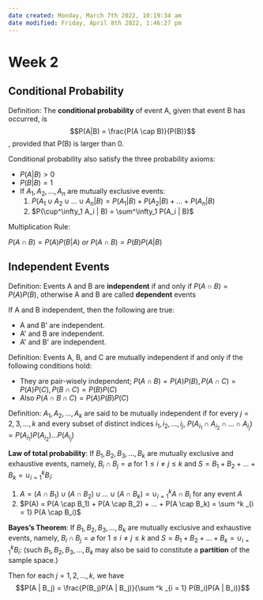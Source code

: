 ```yaml
---
date created: Monday, March 7th 2022, 10:19:34 am
date modified: Friday, April 8th 2022, 1:46:27 pm
---
```


# Week 2

## Conditional Probability

Definition: The **conditional probability** of event A, given that event B has occurred, is $$P(A|B) = \frac{P(A \cap B)}{P(B)}$$, provided that P(B) is larger than 0.

Conditional probability also satisfy the three probability axioms:

- $P(A | B) > 0$
- $P(B | B) = 1$
- If $A_1, A_2, …, A_n$ are mutually exclusive events:
    1. $P(A_1 \cup A_2 \cup … \cup A_n | B) = P(A_1 | B) + P(A_2 | B) + … + P(A_n | B)$
    2. $P(\cup^\infty_1 A_i | B) = \sum^\infty_1 P(A_i | B)$

Multiplication Rule:

$P(A \cap B) = P(A)P(B | A)\ or\ P(A \cap B) = P(B)P(A | B)$

## Independent Events

Definition: Events A and B are **independent** if and only if $P(A \cap B) = P(A)P(B)$, otherwise A and B are called **dependent** events

If A and B independent, then the following are true:

- A and B' are independent.
- A' and B are independent.
- A' and B' are independent.

Definition: Events A, B, and C are mutually independent if and only if the following conditions hold:

- They are pair-wisely independent; $P(A \cap B) = P(A)P(B), P(A \cap C) = P(A)P(C), P(B \cap C) = P(B)P(C)$
- Also $P(A \cap B \cap C) = P(A)P(B)P(C)$

Definition: $A_1, A_2, …, A_k$ are said to be mutually independent if for every $j = 2, 3, …, k$ and every subset of distinct indices $i_1, i_2, …, i_j$, $P(A_{i_1} \cap A_{i_2} \cap … \cap A_{i_j}) = P(A_{i_1})P(A_{i_2}) … P(A_{i_j})$

**Law of total probability**: If $B_1, B_2, B_3, …, B_k$ are mutually exclusive and exhaustive events, namely, $B_i \cap B_j = \varnothing$ for $1 \leq i \ne j \leq k$ and $S = B_1 + B_2 + … + B_k = \cup ^k _{i = 1} B_i$:

1. $A = (A \cap B_1) \cup (A \cap B_2) \cup … \cup (A \cap B_k) = \cup ^k _{i = 1} A \cap B_i$ for any event $A$
2. $P(A) = P(A \cap B_1) + P(A \cap B_2) + … + P(A \cap B_k) = \sum ^k _{i = 1} P(A \cap B_i)$

**Bayes’s Theorem**: If $B_1, B_2, B_3, …, B_k$ are mutually exclusive and exhaustive events, namely, $B_i \cap B_j = \varnothing$ for $1 \leq i \ne j \leq k$ and $S = B_1 + B_2 + … + B_k = \cup ^k _{i = 1} B_i$: (such $B_1, B_2, B_3, …, B_k$ may also be said to constitute a **partition** of the sample space.)

Then for each $j = 1, 2, …, k$, we have $$P(A | B_j) = \frac{P(B_j)P(A | B_j)}{\sum ^k _{i = 1} P(B_i)P(A | B_i)}$$
